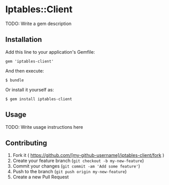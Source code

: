 # Iptables::Client

TODO: Write a gem description

## Installation

Add this line to your application's Gemfile:

    gem 'iptables-client'

And then execute:

    $ bundle

Or install it yourself as:

    $ gem install iptables-client

## Usage

TODO: Write usage instructions here

## Contributing

1. Fork it ( https://github.com/[my-github-username]/iptables-client/fork )
2. Create your feature branch (`git checkout -b my-new-feature`)
3. Commit your changes (`git commit -am 'Add some feature'`)
4. Push to the branch (`git push origin my-new-feature`)
5. Create a new Pull Request
